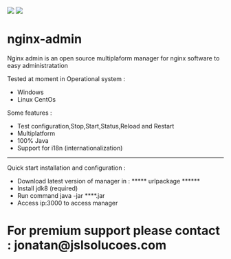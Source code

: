 [![][travis img]][travis]
[![][license img]][license]

[travis]:https://travis-ci.org/jslsolucoes/nginx-admin
[travis img]:https://travis-ci.org/jslsolucoes/nginx-admin.svg?branch=master

[license]:LICENSE
[license img]:https://img.shields.io/badge/License-Apache%202-blue.svg


# nginx-admin
Nginx admin is an open source multiplaform manager for nginx software to easy administratation 
 
Tested at moment in Operational system :
<ul>
	<li>Windows</li>
	<li>Linux CentOs</li>
</ul>

Some features :
<ul>
	<li>Test configuration,Stop,Start,Status,Reload and Restart</li>
	<li>Multiplatform</li>
	<li>100% Java</li>
	<li>Support for i18n (internationalization)</li>
</ul>


<hr/>
Quick start installation and configuration : 

* Download latest version of manager in : ***** urlpackage ******
* Install jdk8 (required)
* Run command java -jar ****.jar 
* Access ip:3000 to access manager

<h1>For premium support please contact : jonatan@jslsolucoes.com</h2>


